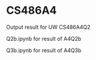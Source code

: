 # CS486A4
Output result for UW CS486A4Q2

Q2b.ipynb for result of A4Q2b

Q3b.ipynb for result of A4Q3b
